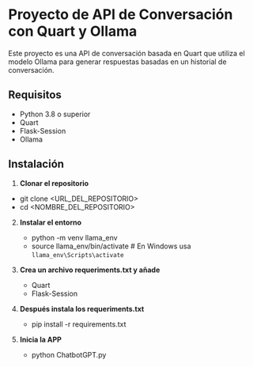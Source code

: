 # Proyecto de API de Conversación con Quart y Ollama

Este proyecto es una API de conversación basada en Quart que utiliza el modelo Ollama para generar respuestas basadas en un historial de conversación.

## Requisitos 

- Python 3.8 o superior
- Quart
- Flask-Session
- Ollama 

## Instalación

1. **Clonar el repositorio**

- git clone <URL_DEL_REPOSITORIO>
- cd <NOMBRE_DEL_REPOSITORIO>

2. **Instalar el entorno**
	- python -m venv llama_env
	- source llama_env/bin/activate  # En Windows usa `llama_env\Scripts\activate`

3. **Crea un archivo requeriments.txt y añade**
	- Quart
	- Flask-Session

4. **Después instala los requeriments.txt**
	- pip install -r requirements.txt

5. **Inicia la APP**
	- python ChatbotGPT.py
	
